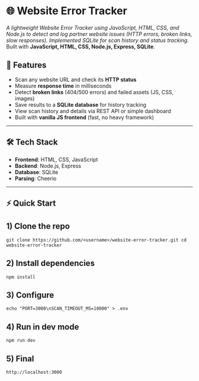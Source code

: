 # 🌐 Website Error Tracker  

*A lightweight Website Error Tracker using JavaScript, HTML, CSS, and Node.js to detect and log partner website issues (HTTP errors, broken links, slow responses). Implemented SQLite for scan history and status tracking.*
Built with **JavaScript, HTML, CSS, Node.js, Express, SQLite**.  


## 🚀 Features  
-  Scan any website URL and check its **HTTP status**  
-  Measure **response time** in milliseconds  
-  Detect **broken links** (404/500 errors) and failed assets (JS, CSS, images)  
-  Save results to a **SQLite database** for history tracking  
-  View scan history and details via REST API or simple dashboard  
-  Built with **vanilla JS frontend** (fast, no heavy framework)  

---

## 🛠️ Tech Stack  
- **Frontend**: HTML, CSS, JavaScript  
- **Backend**: Node.js, Express  
- **Database**: SQLite  
- **Parsing**: Cheerio  

---
## ⚡ Quick Start  


## 1) Clone the repo
`git clone https://github.com/<username>/website-error-tracker.git
cd website-error-tracker`

## 2) Install dependencies
`npm install`

## 3) Configure
`echo "PORT=3000\nSCAN_TIMEOUT_MS=10000" > .env`

## 4) Run in dev mode
`npm run dev`

## 5) Final
`http://localhost:3000`

```
